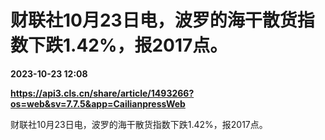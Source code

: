 # 财联社10月23日电，波罗的海干散货指数下跌1.42%，报2017点。

**2023-10-23 12:08**

**https://api3.cls.cn/share/article/1493266?os=web&sv=7.7.5&app=CailianpressWeb**

财联社10月23日电，波罗的海干散货指数下跌1.42%，报2017点。